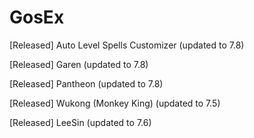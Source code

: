 # GosEx

[Released] Auto Level Spells Customizer (updated to 7.8)

[Released] Garen (updated to 7.8)

[Released] Pantheon (updated to 7.8)

[Released] Wukong (Monkey King) (updated to 7.5)

[Released] LeeSin (updated to 7.6)
